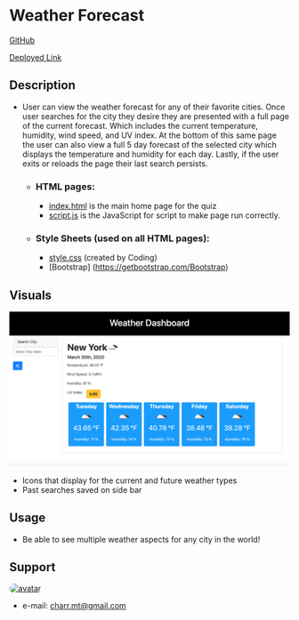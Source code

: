 #  **Weather Forecast** # 
[GitHub](https://github.com/charrmountain/weather-forecast)

[Deployed Link](https://charrmountain.github.io/weather-forecast/)


## **Description**

-  User can view the weather forecast for any of their favorite cities. Once user searches for the city they desire they are presented with a full page of the current forecast. Which includes the current temperature, humidity, wind speed, and UV index. At the bottom of this same page the user can also view a full 5 day forecast of the selected city which displays the temperature and humidity for each day. Lastly, if the user exits or reloads the page their last search persists.


    - ### **HTML pages:**

         - [index.html](index.html) is the main home page for the quiz
         - [script.js](script.js) is the JavaScript for script to make page run correctly.


    - ### **Style Sheets** (used on all HTML pages)**:**

         - [style.css](style.css) (created by Coding)
         - [Bootstrap] (https://getbootstrap.com/Bootstrap)


## **Visuals**

![alt](images/weatherdashboard.png)
- Icons that display for the current and future weather types 
- Past searches saved on side bar


## **Usage**

- Be able to see multiple weather aspects for any city in the world!


## **Support**
    
[<img src="https://avatars3.githubusercontent.com/u/60668617?v=4" alt="avatar" style="border-radius: 75px" width="75"/>](https://github.com/charrmountain)
- e-mail: charr.mt@gmail.com
